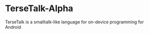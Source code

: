 TerseTalk-Alpha
===============

TerseTalk is a smalltalk-like language for on-device programming for Android